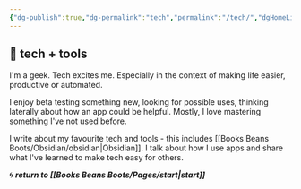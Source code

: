 ```yaml
---
{"dg-publish":true,"dg-permalink":"tech","permalink":"/tech/","dgHomeLink":true,"dgPassFrontmatter":false}
---
```



## 🌿 tech + tools

I'm a geek. Tech excites me. Especially in the context of making life easier, productive or automated.

I enjoy beta testing something new, looking for possible uses, thinking laterally about how an app could be helpful. Mostly, I love mastering something I've not used before.

I write about my favourite tech and tools - this includes [[Books Beans Boots/Obsidian/obsidian|Obsidian]]. I talk about how I use apps and share what I've learned to make tech easy for others.

🌀 ***return to [[Books Beans Boots/Pages/start|start]]***